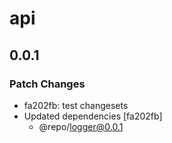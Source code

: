 # api

## 0.0.1

### Patch Changes

- fa202fb: test changesets
- Updated dependencies [fa202fb]
  - @repo/logger@0.0.1
